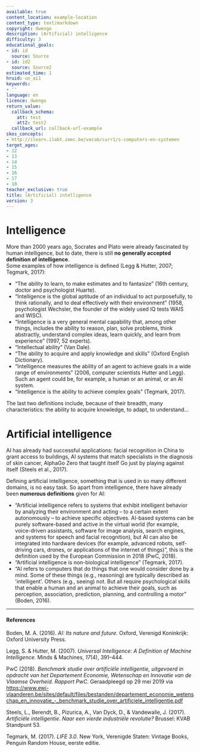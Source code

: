 ```yaml
---
available: true
content_location: example-location
content_type: text/markdown
copyright: dwengo
description: (Artificial) intelligence
difficulty: 3
educational_goals:
- id: id
  source: Source
- id: id2
  source: Source2
estimated_time: 1
hruid: un_ai1
keywords:
- ''
language: en
licence: dwengo
return_value:
  callback_schema:
    att: test
    att2: test2
  callback_url: callback-url-example
skos_concepts:
- http://ilearn.ilabt.imec.be/vocab/curr1/s-computers-en-systemen
target_ages:
- 12
- 13
- 14
- 15
- 16
- 17
- 18
teacher_exclusive: true
title: (Artificial) intelligence
version: 3
---
```

# Intelligence

More than 2000 years ago, Socrates and Plato were already fascinated by human intelligence, but to date, there is still **no generally accepted definition of intelligence**. <br>
Some examples of how intelligence is defined (Legg & Hutter, 2007; Tegmark, 2017):

- “The ability to learn, to make estimates and to fantasize” (16th century, doctor and psychologist Huarte).
- “Intelligence is the global aptitude of an individual to act purposefully, to think rationally, and to deal effectively with their environment” (1958, psychologist Wechsler, the founder of the widely used IQ tests WAIS and WISC).
- “Intelligence is a very general mental capability that, among other things, includes the ability to reason, plan, solve problems, think abstractly, understand complex ideas, learn quickly, and learn from experience” (1997, 52 experts).
- “Intellectual ability” (Van Dale).
- “The ability to acquire and apply knowledge and skills” (Oxford English Dictionary).
- “Intelligence measures the ability of an agent to achieve goals in a wide range of environments” (2006, computer scientists Hutter and Legg). Such an agent could be, for example, a human or an animal, or an AI system.
- “Intelligence is the ability to achieve complex goals” (Tegmark, 2017).

The last two definitions include, because of their breadth, many characteristics: the ability to acquire knowledge, to adapt, to understand…

# Artificial intelligence

AI has already had successful applications: facial recognition in China to grant access to buildings, AI systems that match specialists in the diagnosis of skin cancer, AlphaGo Zero that taught itself Go just by playing against itself (Steels et al., 2017).

Defining artificial intelligence, something that is used in so many different domains, is no easy task. So apart from intelligence, there have already been **numerous definitions** given for AI:

- “Artificial intelligence refers to systems that exhibit intelligent behavior by analyzing their environment and acting – to a certain extent autonomously – to achieve specific objectives. AI-based systems can be purely software-based and active in the virtual world (for example, voice-driven assistants, software for image analysis, search engines, and systems for speech and facial recognition), but AI can also be integrated into hardware devices (for example, advanced robots, self-driving cars, drones, or applications of the internet of things)”, this is the definition used by the European Commission in 2018 (PwC, 2018).
- “Artificial intelligence is non-biological intelligence” (Tegmark, 2017).
- “AI refers to computers that do things that one would consider done by a mind. Some of these things (e.g., reasoning) are typically described as 'intelligent'. Others (e.g., seeing) not. But all require psychological skills that enable a human and an animal to achieve their goals, such as perception, association, prediction, planning, and controlling a motor” (Boden, 2016).

----------
#### References

Boden, M. A. (2016). *AI: Its nature and future.* Oxford, Verenigd Koninkrijk: Oxford University Press.

Legg, S. & Hutter, M. (2007). *Universal Intelligence: A Definition of Machine Intelligence.* Minds & Machines, *17*(4), 391–444.

PwC (2018). *Benchmark studie over artificiële intelligentie, uitgevoerd in opdracht van het Departement Economie, Wetenschap en Innovatie van de Vlaamse Overheid. Rapport PwC.* Geraadpleegd op 29 mei 2019 via https://www.ewi-vlaanderen.be/sites/default/files/bestanden/departement_economie_wetenschap_en_innovatie_-_benchmark_studie_over_artificiele_intelligentie.pdf

Steels, L., Berendt, B., Pizurica, A., Van Dyck, D., & Vandewalle, J. (2017). *Artificiële intelligentie. Naar een vierde industriële revolutie?* Brussel: KVAB Standpunt 53.

Tegmark, M. (2017). *LIFE 3.0*. New York, Verenigde Staten: Vintage Books, Penguin Random House, eerste editie.
